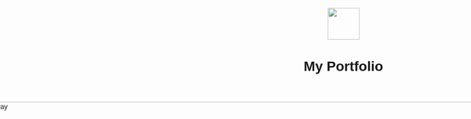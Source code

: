 
<html>
<title>Arnav Jains Portfolio</title>
<meta charset="UTF-8">
<meta name="viewport" content="width=device-width, initial-scale=1">
<link rel="stylesheet" href="https://www.w3schools.com/w3css/4/w3.css">
<link rel="stylesheet" href="https://fonts.googleapis.com/css?family=Raleway">
<link rel="stylesheet" href="https://cdnjs.cloudflare.com/ajax/libs/font-awesome/4.7.0/css/font-awesome.min.css">
<style>
body,h1,h2,h3,h4,h5,h6 {font-family: "Raleway", sans-serif}
</style>
<body class="w3-light-grey w3-content" style="max-width:16000px">

<!-- Sidebar/menu -->
<nav class="w3-sidebar w3-collapse w3-white w3-animate-left" style="z-index:3;width:-100px; margin-left:-300px" id="mySidebar"><br>
  <div class="w3-container">
    <a href="#" onclick="w3_close()" class="w3-hide-large w3-right w3-jumbo w3-padding w3-hover-grey" title="close menu">
      <i class="fa fa-remove"></i>
    </a>
    <h4><b>Arnav Jain</b></h4>
  </div>
  <div class="w3-bar-block">
    <a href="#portfolio" onclick="w3_close()" class="w3-bar-item w3-button w3-padding w3-text-teal"><i class="fa fa-th-large fa-fw w3-margin-right"></i>PORTFOLIO</a> 
    <a href="#about" onclick="w3_close()" class="w3-bar-item w3-button w3-padding"><i class="fa fa-user fa-fw w3-margin-right"></i>ABOUT</a> 
    <a href="#contact" onclick="w3_close()" class="w3-bar-item w3-button w3-padding"><i class="fa fa-envelope fa-fw w3-margin-right"></i>CONTACT</a>
  </div>
  <div class="w3-panel w3-large">
    <i class="fa fa-facebook-official w3-hover-opacity"></i>
    <i class="fa fa-instagram w3-hover-opacity"></i>
    <i class="fa fa-snapchat w3-hover-opacity"></i>
    <i class="fa fa-pinterest-p w3-hover-opacity"></i>
    <i class="fa fa-twitter w3-hover-opacity"></i>
    <i class="fa fa-linkedin w3-hover-opacity"></i>
  </div>
</nav>

<!-- Overlay effect when opening sidebar on small screens -->
<div class="w3-overlay w3-hide-large w3-animate-opacity" onclick="w3_close()" style="cursor:pointer" title="close side menu" id="myOverlay"></div>

<!-- !PAGE CONTENT! -->
<div class="w3-main" style="margin-left:-100px; width:1500px">

  <!-- Header -->
  <header id="portfolio">
    <a href="#"><img src="/w3images/avatar_g2.jpg" style="width:65px;" class="w3-circle w3-right w3-margin w3-hide-large w3-hover-opacity"></a>
    <span class="w3-button w3-hide-large w3-xxlarge w3-hover-text-grey" onclick="w3_open()"><i class="fa fa-bars"></i></span>
    <div class="w3-container">
    <h1><b>My Portfolio</b></h1>
    </div>
  </header>
  
  <!-- First Photo Grid-->
  <div class="w3-row-padding">
    <div class="w3-third w3-container w3-margin-bottom">
      <img src="/w3images/mountains.jpg" alt="Norway" style="width:100%" class="w3-hover-opacity">
      <div class="w3-container w3-white">
        <p><b>Lorem Ipsum</b></p>
        <p>Praesent tincidunt sed tellus ut rutrum. Sed vitae justo condimentum, porta lectus vitae, ultricies congue gravida diam non fringilla.</p>
      </div>
    </div>
    <div class="w3-third w3-container w3-margin-bottom">
      <img src="/w3images/lights.jpg" alt="Norway" style="width:100%" class="w3-hover-opacity">
      <div class="w3-container w3-white">
        <p><b>Lorem Ipsum</b></p>
        <p>Praesent tincidunt sed tellus ut rutrum. Sed vitae justo condimentum, porta lectus vitae, ultricies congue gravida diam non fringilla.</p>
      </div>
    </div>
    <div class="w3-third w3-container">
      <img src="/w3images/nature.jpg" alt="Norway" style="width:100%" class="w3-hover-opacity">
      <div class="w3-container w3-white">
        <p><b>Lorem Ipsum</b></p>
        <p>Praesent tincidunt sed tellus ut rutrum. Sed vitae justo condimentum, porta lectus vitae, ultricies congue gravida diam non fringilla.</p>
      </div>
    </div>
  </div>
  
  <!-- Second Photo Grid-->
  <div class="w3-row-padding">
    <div class="w3-third w3-container w3-margin-bottom">
      <img src="/w3images/p1.jpg" alt="Norway" style="width:100%" class="w3-hover-opacity">
      <div class="w3-container w3-white">
        <p><b>Lorem Ipsum</b></p>
        <p>Praesent tincidunt sed tellus ut rutrum. Sed vitae justo condimentum, porta lectus vitae, ultricies congue gravida diam non fringilla.</p>
      </div>
    </div>
    <div class="w3-third w3-container w3-margin-bottom">
      <img src="/w3images/p2.jpg" alt="Norway" style="width:100%" class="w3-hover-opacity">
      <div class="w3-container w3-white">
        <p><b>Lorem Ipsum</b></p>
        <p>Praesent tincidunt sed tellus ut rutrum. Sed vitae justo condimentum, porta lectus vitae, ultricies congue gravida diam non fringilla.</p>
      </div>
    </div>
    <div class="w3-third w3-container">
      <img src="/w3images/p3.jpg" alt="Norway" style="width:100%" class="w3-hover-opacity">
      <div class="w3-container w3-white">
        <p><b>Lorem Ipsum</b></p>
        <p>Praesent tincidunt sed tellus ut rutrum. Sed vitae justo condimentum, porta lectus vitae, ultricies congue gravida diam non fringilla.</p>
      </div>
    </div>
  </div>

  <!-- Pagination -->
  <div class="w3-center w3-padding-32">
    <div class="w3-bar">
      <a href="#" class="w3-bar-item w3-button w3-hover-black">«</a>
      <a href="#" class="w3-bar-item w3-black w3-button">1</a>
      <a href="#" class="w3-bar-item w3-button w3-hover-black">2</a>
      <a href="#" class="w3-bar-item w3-button w3-hover-black">3</a>
      <a href="#" class="w3-bar-item w3-button w3-hover-black">4</a>
      <a href="#" class="w3-bar-item w3-button w3-hover-black">»</a>
    </div>
  </div>

  <!-- Images of Me -->
  <div class="w3-row-padding w3-padding-16" id="about">
    <div class="w3-col m6">
      <img src="/w3images/avatar_g.jpg" alt="Me" style="width:100%">
    </div>
    <div class="w3-col m6">
      <img src="/w3images/me2.jpg" alt="Me" style="width:100%">
    </div>
  </div>

  <div class="w3-container w3-padding-large" style="margin-bottom:32px">
    <h4><b>About Me</b></h4>
    <p> I am Arnav Jain, an 8th grader from California. I am very passionate about robotics and programming. I have been constantly programming and creating new things for the past 4 years. The things I am most proud of are going to regionals in FTC with is a FIRST ROBOTICS CHALLENGE that teaches us, how to work as a team, solve problems, and how to think like an engineer,</p>
    <hr>
    
    <h4>Technical Skills</h4>
    <!-- Progress bars / Skills -->
    
    <div class="w3-grey">
      <p>Javascript</p>
      <div class="w3-container w3-dark-grey w3-padding w3-center" style="width:65%">65%</div>
    </div>
    
    
    <div class="w3-grey">
      <p>Python</p>
      <div class="w3-container w3-dark-grey w3-padding w3-center" style="width:65%">85%</div>
    </div>
    
    <div class="w3-grey">
      <p>Html</p>
      <div class="w3-container w3-dark-grey w3-padding w3-center" style="width:65%">65%</div>
    </div>

    <div class="w3-grey">
      <p>Css</p>
      <div class="w3-container w3-dark-grey w3-padding w3-center" style="width:80%">80%</div>
    </div>
    
    <p>
      <button class="w3-button w3-dark-grey w3-padding-large w3-margin-top w3-margin-bottom">
        <i class="fa fa-download w3-margin-right"></i>Download Resume
      </button>
    </p>
    <hr>
    
    
      
      
  </div>
  
  <!-- Contact Section -->
  <div class="w3-container w3-padding-large w3-grey">
    <h4 id="contact" style = "margin-top:10px"><b>Contact Me</b></h4>
    <div class="w3-row-padding w3-center w3-padding-24" style="margin:0 -10px">
      <div class="w3-third w3-dark-grey">
        <p><i class="fa fa-envelope w3-xxlarge w3-text-light-grey" style = "margin-top:10px; margin-left:-20px"></i>arnavjain2926@gmail.com</p>
      </div>
      <div class="w3-third w3-teal">
        <p><i class="fa fa-map-marker w3-xxlarge w3-text-light-grey" style = "margin-top:10px; margin-left:-20px"></i>California, US</p>
      </div>
      <div class="w3-third w3-dark-grey">
        <p><i class="fa fa-phone w3-xxlarge w3-text-light-grey" style = "margin-top:10px; margin-left:-20px"></i>925-519-0622</p>
      </div>
    </div>
    <hr class="w3-opacity">
    
  </div>

  <!-- Footer -->
  <footer class="w3-container w3-padding-32 w3-dark-grey">
  <div class="w3-row-padding">
    <div class="w3-third">
      <h3>FOOTER</h3>
      <p>Praesent tincidunt sed tellus ut rutrum. Sed vitae justo condimentum, porta lectus vitae, ultricies congue gravida diam non fringilla.</p>
      <p>Powered by <a href="https://www.w3schools.com/w3css/default.asp" target="_blank">w3.css</a></p>
    </div>
  
    <div class="w3-third">
      <h3>BLOG POSTS</h3>
      <ul class="w3-ul w3-hoverable">
        <li class="w3-padding-16">
          <img src="/w3images/workshop.jpg" class="w3-left w3-margin-right" style="width:50px">
          <span class="w3-large">Lorem</span><br>
          <span>Sed mattis nunc</span>
        </li>
        <li class="w3-padding-16">
          <img src="/w3images/gondol.jpg" class="w3-left w3-margin-right" style="width:50px">
          <span class="w3-large">Ipsum</span><br>
          <span>Praes tinci sed</span>
        </li> 
      </ul>
    </div>

    <div class="w3-third">
      <h3>POPULAR TAGS</h3>
      <p>
        <span class="w3-tag w3-black w3-margin-bottom">Travel</span> <span class="w3-tag w3-grey w3-small w3-margin-bottom">New York</span> <span class="w3-tag w3-grey w3-small w3-margin-bottom">London</span>
        <span class="w3-tag w3-grey w3-small w3-margin-bottom">IKEA</span> <span class="w3-tag w3-grey w3-small w3-margin-bottom">NORWAY</span> <span class="w3-tag w3-grey w3-small w3-margin-bottom">DIY</span>
        <span class="w3-tag w3-grey w3-small w3-margin-bottom">Ideas</span> <span class="w3-tag w3-grey w3-small w3-margin-bottom">Baby</span> <span class="w3-tag w3-grey w3-small w3-margin-bottom">Family</span>
        <span class="w3-tag w3-grey w3-small w3-margin-bottom">News</span> <span class="w3-tag w3-grey w3-small w3-margin-bottom">Clothing</span> <span class="w3-tag w3-grey w3-small w3-margin-bottom">Shopping</span>
        <span class="w3-tag w3-grey w3-small w3-margin-bottom">Sports</span> <span class="w3-tag w3-grey w3-small w3-margin-bottom">Games</span>
      </p>
    </div>

  </div>
  </footer>
  
  <div class="w3-black w3-center w3-padding-24">Powered by <a href="https://www.w3schools.com/w3css/default.asp" title="W3.CSS" target="_blank" class="w3-hover-opacity">w3.css</a></div>

<!-- End page content -->
</div>

<script>
// Script to open and close sidebar
function w3_open() {
    document.getElementById("mySidebar").style.display = "block";
    document.getElementById("myOverlay").style.display = "block";
}
 
function w3_close() {
    document.getElementById("mySidebar").style.display = "none";
    document.getElementById("myOverlay").style.display = "none";
}
</script>

</body>
</html>
